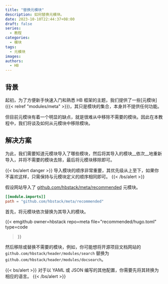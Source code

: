 ```yaml
---
title: "替换元模块"
description: 如何替换元模块。
date: 2023-10-10T22:44:37+08:00
draft: false
series:
  - 教程
categories:
  - 模块
tags:
  - 元模块
images:
authors:
  - HB
---
```


## 背景

起初，为了方便新手快速入门和熟悉 HB 框架的主题，我们提供了一些[元模块]({{< relref "modules/meta" >}})，其只是模块的集合，本身并不提供任何功能。

但目前元模块有着一个明显的缺点，就是很难从中移除不需要的模块。因此在本教程中，我们将谈及如何从元模块中移除模块。

## 解决方案

为此，我们需要知道元模块导入了哪些模块，然后将其导入的模块__依次__地重新导入，并将不需要的模块去除，最后将元模块移除即可。

{{< bs/alert danger >}}
导入模块的顺序非常重要，其优先级从上至下，如果你不喜欢这样，只需保持与元模块定义的顺序相同即可。
{{< /bs/alert >}}

假设网站导入了 [github.com/hbstack/meta/recommended](https://github.com/hbstack/meta/blob/main/recommended/hugo.toml) 元模块。

```toml
[[module.imports]]
path = "github.com/hbstack/meta/recommended"
```

首先，将元模块依次替换为其导入的模块。

{{< emgithub
  owner=hbstack
  repo=meta
  file="recommended/hugo.toml"
  type=code
>}}

然后移除或替换不需要的模块，例如，你可能想将开源项目文档网站的 `github.com/hbstack/header/modules/search` 替换为 `github.com/hbstack/header/modules/docsearch`。

{{< bs/alert >}}
对于以 YAML 或 JSON 编写的其他配置，你需要先将其转换为相应的语言。
{{< /bs/alert >}}
